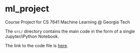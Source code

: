 # ml_project
Course Project for CS 7641 Machine Learning @ Georgia Tech

The `src/` directory contains the main code in the form of a single Jupyter/iPython Notebook.

The link to the code file is [here](src/MachineLearning_Final_Project_Team_33.ipynb).